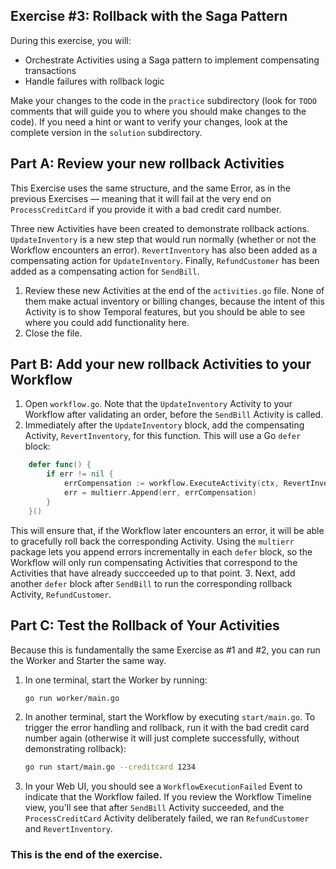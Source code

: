 ## Exercise #3: Rollback with the Saga Pattern

During this exercise, you will:

- Orchestrate Activities using a Saga pattern to implement compensating transactions
- Handle failures with rollback logic

Make your changes to the code in the `practice` subdirectory (look for `TODO`
comments that will guide you to where you should make changes to the code). If
you need a hint or want to verify your changes, look at the complete version in
the `solution` subdirectory.

## Part A: Review your new rollback Activities

This Exercise uses the same structure, and the same Error, as in the previous
Exercises — meaning that it will fail at the very end on `ProcessCreditCard` if
you provide it with a bad credit card number.

Three new Activities have been created to demonstrate rollback actions.
`UpdateInventory` is a new step that would run normally (whether or not the
Workflow encounters an error). `RevertInventory` has also been added as a
compensating action for `UpdateInventory`. Finally, `RefundCustomer` has been
added as a compensating action for `SendBill`.

1. Review these new Activities at the end of the `activities.go` file. None of
   them make actual inventory or billing changes, because the intent of this
   Activity is to show Temporal features, but you should be able to see where
   you could add functionality here.
2. Close the file.

## Part B: Add your new rollback Activities to your Workflow

1. Open `workflow.go`. Note that the `UpdateInventory` Activity to your Workflow
after validating an order, before the `SendBill` Activity is called.
2. Immediately after the `UpdateInventory` block, add the compensating Activity,
`RevertInventory`, for this function. This will use a Go `defer` block:

```go
	defer func() {
		if err != nil {
			errCompensation := workflow.ExecuteActivity(ctx, RevertInventory, order.Items).Get(ctx, nil)
			err = multierr.Append(err, errCompensation)
		}
	}()
```

   This will ensure that, if the Workflow later encounters an error, it will be
   able to gracefully roll back the corresponding Activity. Using the `multierr`
   package lets you append errors incrementally in each `defer` block, so the
   Workflow will only run compensating Activities that correspond to the
   Activities that have already succceeded up to that point.
3. Next, add another `defer` block after `SendBill` to run the corresponding
   rollback Activity, `RefundCustomer`.

## Part C: Test the Rollback of Your Activities

Because this is fundamentally the same Exercise as #1 and #2, you can run the Worker and Starter the same way.

1. In one terminal, start the Worker by running:
   ```bash
   go run worker/main.go
   ```
2. In another terminal, start the Workflow by executing `start/main.go`. To
   trigger the error handling and rollback, run it with the bad credit card
   number again (otherwise it will just complete successfully, without
   demonstrating rollback):
   ```bash
   go run start/main.go --creditcard 1234
   ```
3. In your Web UI, you should see a `WorkflowExecutionFailed` Event to indicate
   that the Workflow failed. If you review the Workflow Timeline view, you'll
   see that after `SendBill` Activity succeeded, and the `ProcessCreditCard`
   Activity deliberately failed, we ran `RefundCustomer` and `RevertInventory`.

### This is the end of the exercise.

